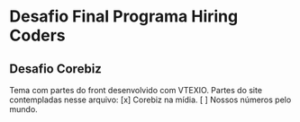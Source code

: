 # Desafio Final Programa Hiring Coders
## Desafio Corebiz

Tema com partes do front desenvolvido com VTEXIO. Partes do site contempladas nesse arquivo:
[x] Corebiz na mídia.
[ ] Nossos números pelo mundo.
